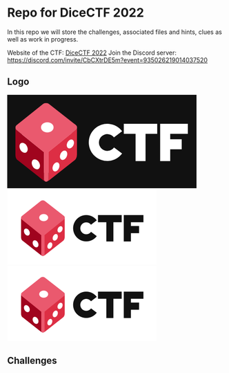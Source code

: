 # Repo for DiceCTF 2022
In this repo we will store the challenges, associated files and hints, clues as well as work in progress.

Website of the CTF: [DiceCTF 2022](https://ctf.dicega.ng/)
Join the Discord server: https://discord.com/invite/CbCXtrDE5m?event=935026219014037520

## Logo

![](dice_ctf_black.png)
![](dice_ctf_white.png)
![](dice_ctf_tp.png)

## Challenges


